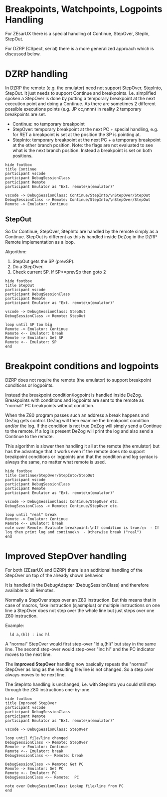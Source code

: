 # Breakpoints, Watchpoints, Logpoints Handling

For ZEsarUX there is a special handling of Continue, StepOver, StepIn, StepOut.

For DZRP (CSpect, serial) there is a more generalized approach which is discussed below.


# DZRP handling

In DZRP the remote (e.g. the emulator) need not support StepOver, StepInto, StepOut. It just needs to support Continue and breakpoints.
I.e. simplified spoken a StepOver is done by putting a temporary breakpoint at the next execution point and doing a Continue.
As there are sometimes 2 different possible executions points (e.g. JP cc,nnnn) in reality 2 temporary breakpoints are set.

- Continue: no temporary breakpoint
- StepOver: temporary breakpoint at the next PC + special handling, e.g. for RET a breakpoint is set at the position the SP is pointing at.
- StepInto: temporary breakpoint at the next PC + a temporary breakpoint at the other branch position. Note: the flags are not evaluated to see what is the next branch position. Instead a breakpoint is set on both positions.

~~~puml
hide footbox
title Continue
participant vscode
participant DebugSessionClass
participant Remote
participant Emulator as "Ext. remote\n(emulator)"

vscode -> DebugSessionClass: Continue/StepInto/\nStepOver/StepOut
DebugSessionClass -> Remote: Continue/StepInto/\nStepOver/StepOut
Remote -> Emulator: Continue
~~~


## StepOut

So far Continue, StepOver, StepInto are handled by the remote simply as a Continue.
StepOut is different as this is handled inside DeZog in the DZRP Remote implementation as a loop.

Algorithm:
1. StepOut gets the SP (prevSP).
2. Do a StepOver.
3. Check current SP. If SP<=prevSp then goto 2


~~~puml
hide footbox
title StepOut
participant vscode
participant DebugSessionClass
participant Remote
participant Emulator as "Ext. remote\n(emulator)"

vscode -> DebugSessionClass: StepOut
DebugSessionClass -> Remote: StepOut

loop until SP too big
Remote -> Emulator: Continue
Remote <-- Emulator: break
Remote -> Emulator: Get SP
Remote <-- Emulator: SP
end
~~~


# Breakpoint conditions and logpoints

DZRP does not require the remote (the emulator) to support breakpoint conditions or logpoints.

Instead the breakpoint condition/logpoint is handled inside DeZog.
Breakpoints with conditions and logpoints are sent to the remote as "normal" PC breakpoints without condition.

When the Z80 program passes such an address a break happens and DeZog gets control.
DeZog will then examine the breakpoint condition and/or the log.
If the condition is not true DeZog will simply send a Continue to the remote.
If a log is present DeZog will print the log and also send a Continue to the remote.

This algorithm is slower then handling it all at the remote (the emulator) but has the advantage that it works even if the remote does nto support breakpoint conditions or logpoints and that the condition and log syntax is always the same, no matter what remote is used.


~~~puml
hide footbox
title Continue/StepOver/StepInto/StepOut
participant vscode
participant DebugSessionClass
participant Remote
participant Emulator as "Ext. remote\n(emulator)"

vscode -> DebugSessionClass: Continue/StepOver etc.
DebugSessionClass -> Remote: Continue/StepOver etc.

loop until "real" break
Remote -> Emulator: Continue
Remote <-- Emulator: break
note over Remote: Evaluate breakpoint:\nIf condition is true:\n  - If log then print log and continue\n  - Otherwise break ("real")
end
~~~


# Improved StepOver handling

For both (ZEsarUX and DZRP) there is an additional handling of the StepOver on top of the already shown behavior.

It is handled in the DebugAdapter (DebugSessionClass) and therefore available to all Remotes.

Normally a StepOver steps over an Z80 instruction. But this means that in case of macros, fake instruction (sjasmplus) or multiple instructions on one line a StepOver does not step over the whole line but just steps over one Z80 instruction.

Example:
~~~
  ld a,(hl) : inc hl
~~~
A "normal" StepOver would first step-over "ld a,(hl)" but stay in the same line.
The second step-over would step-over "inc hl" and the PC indicator moves to the next line.

The **Improved StepOver** handling now basically repeats the "normal" StepOver as long as the resulting file/line is not changed.
So a step over always moves to he next line.

The StepInto handling is unchanged, i.e. with StepInto you could still step through the Z80 instructions one-by-one.



~~~puml
hide footbox
title Improved StepOver
participant vscode
participant DebugSessionClass
participant Remote
participant Emulator as "Ext. remote\n(emulator)"

vscode -> DebugSessionClass: StepOver

loop until file/line changed
DebugSessionClass -> Remote: StepOver
Remote -> Emulator: Continue
Remote <-- Emulator: break
DebugSessionClass <-- Remote: break

DebugSessionClass -> Remote: Get PC
Remote -> Emulator: Get PC
Remote <-- Emulator: PC
DebugSessionClass <-- Remote:  PC

note over DebugSessionClass: Lookup file/line from PC
end
~~~
